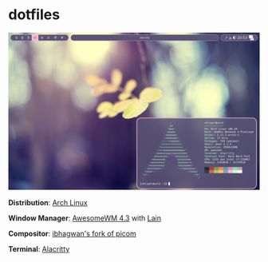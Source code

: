 # dotfiles

![screenshot](screenshot.png)

**Distribution**: [Arch Linux](https://archlinux.org)

**Window Manager**: [AwesomeWM 4.3](https://github.com/awesomeWM/awesome) with [Lain](https://github.com/lcpz/lain)

**Compositor**: [ibhagwan's fork of picom](https://github.com/ibhagwan/picom)

**Terminal**: [Alacritty](https://github.com/alacritty/alacritty)